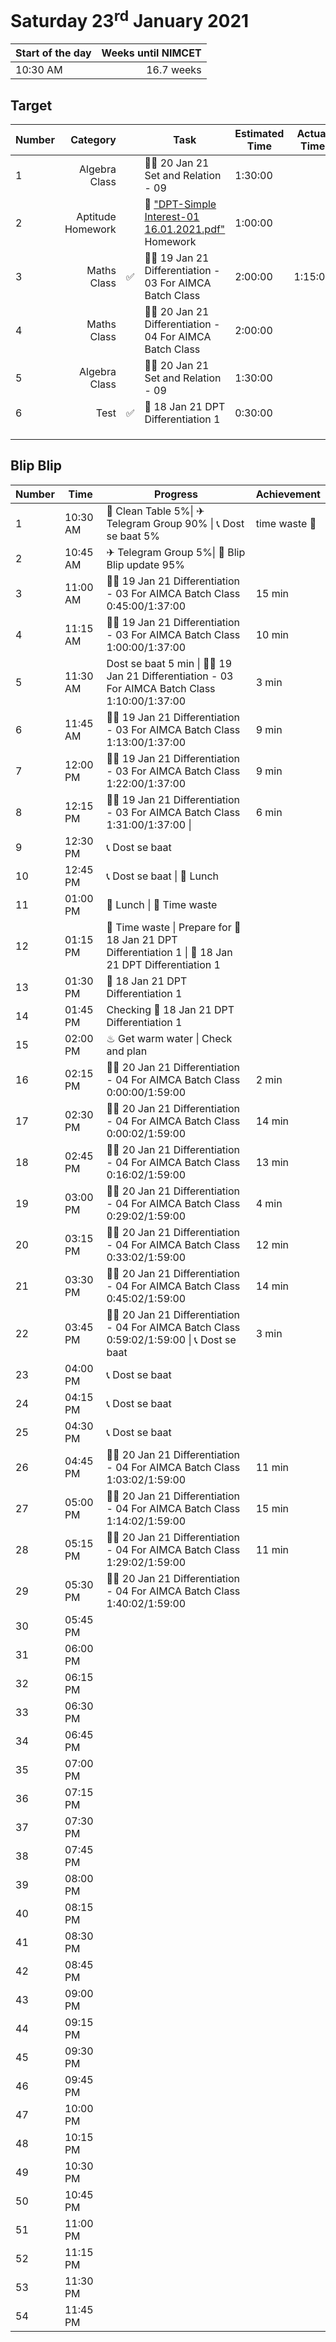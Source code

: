 # Saturday 23<sup>rd</sup> January 2021

| Start of the day | Weeks until NIMCET |
| ---------------- | -----------------: |
| 10:30 AM | 16.7 weeks |

## Target
| Number |Category|      |Task| Estimated Time | Actual Time |
| - | -: | - | - | - | - |
| 1 |  Algebra Class  |   |  👨‍🏫 20 Jan 21 Set and Relation - 09  |  1:30:00  |   |
| 2 |  Aptitude Homework  |   |  📒 ["DPT-Simple Interest-01 16.01.2021.pdf"](https://live.impetusgurukul.com/?route=item/descriptivetest&file=aHR0cDovL3RyLWF0dGFjaG1lbnRzLnMzLWFwLXNvdXRoZWFzdC0xLmFtYXpvbmF3cy5jb20vQVMvMjIzZDMyL3F1ZS8wMjU4MGI2NWRjMTk5LURQVC1TaW1wbGUgSW50ZXJlc3QtMDEgMTYuMDEuMjAyMS5wZGY=) Homework  |  1:00:00  |   |
| 3 |  Maths Class  | ✅ |  👨‍🏫 19 Jan 21 Differentiation - 03  For AIMCA Batch Class  |  2:00:00  | 1:15:00 |
| 4 | Maths Class | | 👨‍🏫 20 Jan 21 Differentiation - 04  For AIMCA Batch Class | 2:00:00 | |
| 5 | Algebra Class | | 👨‍🏫 20 Jan 21 Set and Relation - 09 | 1:30:00 | |
| 6 | Test | ✅ | 🧪 18 Jan 21 DPT Differentiation 1 | 0:30:00 | |
|  |  | |  |  | |
|  |  | |  |  | |
|  |  | |  |  | |


## Blip Blip

| Number |Time|Progress| Achievement   |
| - | - | - | - |
| 1 | 10:30 AM | 🧹 Clean Table 5%\| ✈ Telegram Group 90% \| 📞 Dost se baat 5% | time waste 😬 |
| 2 | 10:45 AM | ✈ Telegram Group  5%\| 📃 Blip Blip update 95% | |
| 3 | 11:00 AM | 👨‍🏫 19 Jan 21 Differentiation - 03  For AIMCA Batch Class 0:45:00/1:37:00 | 15 min |
| 4 | 11:15 AM | 👨‍🏫 19 Jan 21 Differentiation - 03  For AIMCA Batch Class 1:00:00/1:37:00 | 10 min |
| 5 | 11:30 AM | Dost se baat 5 min \| 👨‍🏫 19 Jan 21 Differentiation - 03  For AIMCA Batch Class 1:10:00/1:37:00 | 3 min |
| 6 | 11:45 AM | 👨‍🏫 19 Jan 21 Differentiation - 03  For AIMCA Batch Class 1:13:00/1:37:00 | 9 min |
| 7 | 12:00 PM | 👨‍🏫 19 Jan 21 Differentiation - 03  For AIMCA Batch Class 1:22:00/1:37:00 | 9 min |
| 8 | 12:15 PM | 👨‍🏫 19 Jan 21 Differentiation - 03  For AIMCA Batch Class 1:31:00/1:37:00 \| | 6 min |
| 9 | 12:30 PM | 📞 Dost se baat | |
| 10 | 12:45 PM | 📞 Dost se baat \| 🍚 Lunch | |
| 11 | 01:00 PM | 🍚 Lunch \| 😬 Time waste | |
| 12 | 01:15 PM | 😬 Time waste \| Prepare for 🧪 18 Jan 21 DPT Differentiation 1 \| 🧪 18 Jan 21 DPT Differentiation 1 | |
| 13 | 01:30 PM | 🧪 18 Jan 21 DPT Differentiation 1 | |
| 14 | 01:45 PM | Checking 🧪 18 Jan 21 DPT Differentiation 1 | |
| 15 | 02:00 PM | ♨ Get warm water \| Check and plan | |
| 16 | 02:15 PM | 👨‍🏫 20 Jan 21 Differentiation - 04  For AIMCA Batch Class 0:00:00/1:59:00 | 2 min |
| 17 | 02:30 PM | 👨‍🏫 20 Jan 21 Differentiation - 04  For AIMCA Batch Class 0:00:02/1:59:00 | 14 min |
| 18 | 02:45 PM | 👨‍🏫 20 Jan 21 Differentiation - 04  For AIMCA Batch Class 0:16:02/1:59:00 | 13 min |
| 19 | 03:00 PM | 👨‍🏫 20 Jan 21 Differentiation - 04  For AIMCA Batch Class 0:29:02/1:59:00 | 4 min |
| 20 | 03:15 PM | 👨‍🏫 20 Jan 21 Differentiation - 04  For AIMCA Batch Class 0:33:02/1:59:00 | 12 min |
| 21 | 03:30 PM | 👨‍🏫 20 Jan 21 Differentiation - 04  For AIMCA Batch Class 0:45:02/1:59:00 | 14 min |
| 22 | 03:45 PM | 👨‍🏫 20 Jan 21 Differentiation - 04  For AIMCA Batch Class 0:59:02/1:59:00 \| 📞 Dost se baat | 3 min |
| 23 | 04:00 PM | 📞 Dost se baat | |
| 24 | 04:15 PM | 📞 Dost se baat | |
| 25 | 04:30 PM | 📞 Dost se baat | |
| 26 | 04:45 PM | 👨‍🏫 20 Jan 21 Differentiation - 04  For AIMCA Batch Class 1:03:02/1:59:00 | 11 min |
| 27 | 05:00 PM | 👨‍🏫 20 Jan 21 Differentiation - 04  For AIMCA Batch Class 1:14:02/1:59:00 | 15 min |
| 28 | 05:15 PM | 👨‍🏫 20 Jan 21 Differentiation - 04  For AIMCA Batch Class 1:29:02/1:59:00 | 11 min |
| 29 | 05:30 PM | 👨‍🏫 20 Jan 21 Differentiation - 04  For AIMCA Batch Class 1:40:02/1:59:00 | |
| 30 | 05:45 PM | | |
| 31 | 06:00 PM | | |
| 32 | 06:15 PM | | |
| 33 | 06:30 PM | | |
| 34 | 06:45 PM | | |
| 35 | 07:00 PM | | |
| 36 | 07:15 PM | | |
| 37 | 07:30 PM | | |
| 38 | 07:45 PM | | |
| 39 | 08:00 PM | | |
| 40 | 08:15 PM | | |
| 41 | 08:30 PM | | |
| 42 | 08:45 PM | | |
| 43 | 09:00 PM | | |
| 44 | 09:15 PM | | |
| 45 | 09:30 PM | | |
| 46 | 09:45 PM | | |
| 47 | 10:00 PM | | |
| 48 | 10:15 PM | | |
| 49 | 10:30 PM | | |
| 50 | 10:45 PM | | |
| 51 | 11:00 PM | | |
| 52 | 11:15 PM | | |
| 53 | 11:30 PM | | |
| 54 | 11:45 PM | | |

